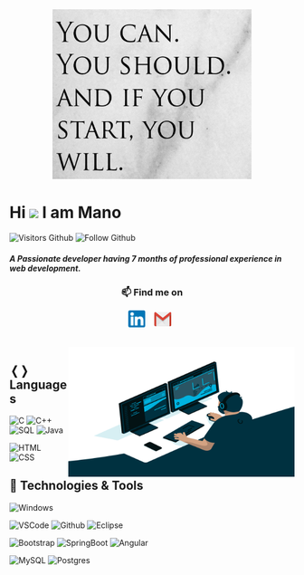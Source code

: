 

<div align="center"> 
 <img src="quotes.jpg" width="70%" height="300" />
</div>

# Hi <img src="https://media.giphy.com/media/hvRJCLFzcasrR4ia7z/giphy.gif" width="25px"> I am Mano
![Visitors Github](https://visitor-badge.laobi.icu/badge?page_id=Sbmano.Sbmano)
![Follow Github](https://img.shields.io/github/followers/Sbmano.svg?style=social&label=Follow&maxAge=2592000)

##### A Passionate developer having 7 months of professional experience in web development.

<div align="center">
<h3> 📫 Find me on </h3>
<a href="https://www.linkedin.com/in/sbmano" target="_blank"><img align="center" src="linkedin.png" alt="sbmano LinkedIn" height="30" width="30"/></a>&nbsp;&nbsp;&nbsp; 
<a href="mailto:sbmano2000@gmail.com.com" target="_blank"><img align="center" src="gmail.png" alt="Sbmano Gmail" height="25" width="30" /></a>&nbsp;&nbsp;
<!--<img src="https://img.icons8.com/ios-filled/50/000000/medium-monogram--v1.png"/>
 -->
</div>

<br/>
<br/>

<img align="right" alt="GIF" src="code.gif?raw=true" width="400" height="230" />

## &#10092;&#10093; Languages
![C](https://img.shields.io/badge/Code-C-informational?style=flat&logo=c&logoColor=white&color=2bbc8a)
![C++](https://img.shields.io/badge/Code-c%2B%2B-informational?style=flat&logo=c%2B%2B&logoColor=white&color=2bbc8a)
![SQL](https://img.shields.io/badge/Code-SQL-informational?style=flat&logo=mysql&logoColor=white&color=2bbc8a)
![Java](https://img.shields.io/badge/Code-Java-informational?style=flat&logo=java&logoColor=white&color=2bbc8a)

![HTML](https://img.shields.io/badge/Web-HTML-informational?style=flat&logo=html5&logoColor=white&color=2bbc8a)
![CSS](https://img.shields.io/badge/Web-CSS-informational?style=flat&logo=css3&logoColor=white&color=2bbc8a)

## 🔧 Technologies & Tools
![Windows](https://img.shields.io/badge/OS-Windows-informational?style=flat&logo=windows&logoColor=white&color=2bbc8a)

![VSCode](https://img.shields.io/badge/Tools-VSCode-informational?style=flat&logo=visualstudiocode&logoColor=white&color=2bbc8a)
![Github](https://img.shields.io/badge/Tools-Github-informational?style=flat&logo=github&logoColor=white&color=2bbc8a)
![Eclipse](https://img.shields.io/badge/Tools-Eclipse-informational?style=flat&logo=eclipse&logoColor=white&color=2bbc8a)

![Bootstrap](https://img.shields.io/badge/Framework-Bootstrap-informational?style=flat&logo=Bootstrap&logoColor=white&color=2bbc8a)
![SpringBoot](https://img.shields.io/badge/Framework-SpringBoot-informational?style=flat&logo=SpringBoot&logoColor=white&color=2bbc8a)
![Angular](https://img.shields.io/badge/Framework-Angular-informational?style=flat&logo=Angular&logoColor=white&color=2bbc8a)

![MySQL](https://img.shields.io/badge/Database-MySQL-informational?style=flat&logo=mysql&logoColor=white&color=2bbc8a)
![Postgres](https://img.shields.io/badge/Database-Postgres-informational?style=flat&logo=Postgres&logoColor=white&color=2bbc8a)


<br/>




<!--
**Sbmano/Sbmano** is a ✨ _special_ ✨ repository because its `README.md` (this file) appears on your GitHub profile.

Here are some ideas to get you started:

- 🔭 I’m currently working on ...
- 🌱 I’m currently learning ...
- 👯 I’m looking to collaborate on ...
- 🤔 I’m looking for help with ...
- 💬 Ask me about ...
- 📫 How to reach me: ...
- 😄 Pronouns: ...
- ⚡ Fun fact: ...
-->
